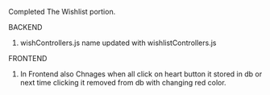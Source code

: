 Completed The Wishlist portion.

BACKEND
1. wishControllers.js name updated with wishlistControllers.js


FRONTEND
1. In Frontend also Chnages when all click on heart button it stored in db or next time clicking it removed from db with changing red color.

